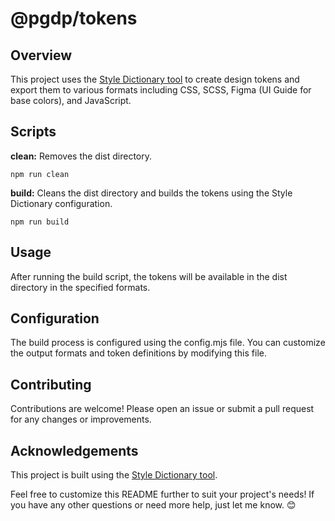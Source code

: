 # @pgdp/tokens

## Overview

This project uses the [Style Dictionary tool](https://amzn.github.io/style-dictionary/#/) to create design tokens and export them to various formats including CSS, SCSS, Figma (UI Guide for base colors), and JavaScript.


## Scripts

**clean:** Removes the dist directory.

```
npm run clean

```

**build:** Cleans the dist directory and builds the tokens using the Style Dictionary configuration.

```
npm run build
```
  

## Usage
After running the build script, the tokens will be available in the dist directory in the specified formats.


## Configuration
The build process is configured using the config.mjs file. You can customize the output formats and token definitions by modifying this file.


## Contributing
Contributions are welcome! Please open an issue or submit a pull request for any changes or improvements.


## Acknowledgements
This project is built using the [Style Dictionary tool](https://amzn.github.io/style-dictionary/#/).
  

Feel free to customize this README further to suit your project's needs! If you have any other questions or need more help, just let me know. 😊